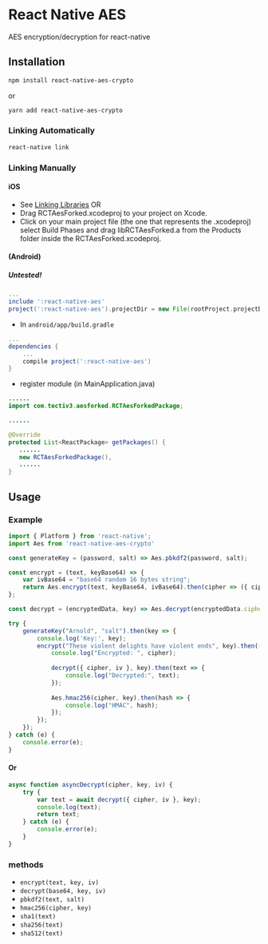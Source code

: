 # React Native AES

AES encryption/decryption for react-native

## Installation
```sh
npm install react-native-aes-crypto
```
or
```sh
yarn add react-native-aes-crypto
```
### Linking Automatically
```sh
react-native link
```
### Linking Manually

#### iOS
* See [Linking Libraries](http://facebook.github.io/react-native/docs/linking-libraries-ios.html)
OR
* Drag RCTAesForked.xcodeproj to your project on Xcode.
* Click on your main project file (the one that represents the .xcodeproj) select Build Phases and drag libRCTAesForked.a from the Products folder inside the RCTAesForked.xcodeproj.

#### (Android)
##### Untested!
```gradle
...
include ':react-native-aes'
project(':react-native-aes').projectDir = new File(rootProject.projectDir, '../node_modules/react-native-aes/android/RCTAesForked')
```

* In `android/app/build.gradle`

```gradle
...
dependencies {
    ...
    compile project(':react-native-aes')
}
```

* register module (in MainApplication.java)

```java
......
import com.tectiv3.aesforked.RCTAesForkedPackage;

......

@Override
protected List<ReactPackage> getPackages() {
   ......
   new RCTAesForkedPackage(),
   ......
}
```

## Usage

### Example

```js
import { Platform } from 'react-native';
import Aes from 'react-native-aes-crypto'

const generateKey = (password, salt) => Aes.pbkdf2(password, salt);

const encrypt = (text, keyBase64) => {
    var ivBase64 = "base64 random 16 bytes string";
    return Aes.encrypt(text, keyBase64, ivBase64).then(cipher => ({ cipher, iv: ivBase64 }));
};

const decrypt = (encryptedData, key) => Aes.decrypt(encryptedData.cipher, key, encryptedData.iv);

try {
    generateKey("Arnold", "salt").then(key => {
        console.log('Key:', key);
        encrypt("These violent delights have violent ends", key).then(({cipher, iv}) => {
            console.log("Encrypted: ", cipher);
            
            decrypt({ cipher, iv }, key).then(text => {
                console.log("Decrypted:", text);
            });
            
            Aes.hmac256(cipher, key).then(hash => {
                console.log("HMAC", hash);
            });
        });
    });
} catch (e) {
    console.error(e);
}
```

#### Or

```js
async function asyncDecrypt(cipher, key, iv) {
    try {
        var text = await decrypt({ cipher, iv }, key);
        console.log(text);
        return text;
    } catch (e) {
        console.error(e);
    }
}
```

### methods

- `encrypt(text, key, iv)`
- `decrypt(base64, key, iv)`
- `pbkdf2(text, salt)`
- `hmac256(cipher, key)`
- `sha1(text)`
- `sha256(text)`
- `sha512(text)`
